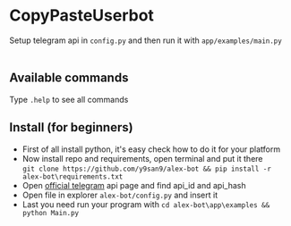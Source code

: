 # CopyPasteUserbot
Setup telegram api in ```config.py``` and then run it with ```app/examples/main.py```<br><br>
## Available commands
Type `.help` to see all commands
## Install (for beginners)
- First of all install python, it's easy check how to do it for your platform
- Now install repo and requirements, open terminal and put it there<br>```git clone https://github.com/y9san9/alex-bot && pip install -r alex-bot\requirements.txt```
- Open [official telegram] api page and find api_id and api_hash
- Open file in explorer `alex-bot/config.py` and insert it
- Last you need run your program with `cd alex-bot\app\examples && python Main.py`


[official telegram]: https://my.telegram.org/
